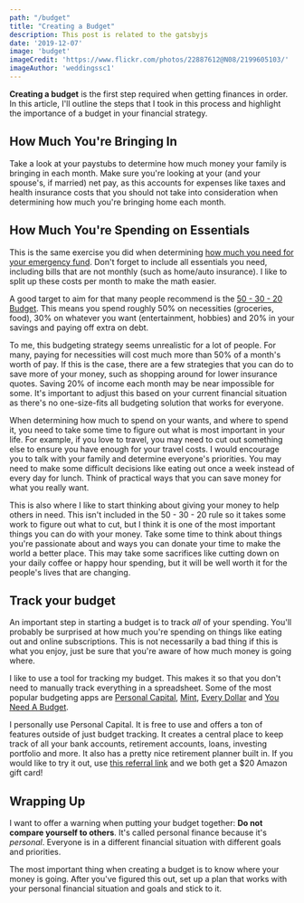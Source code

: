 ```yaml
---
path: "/budget"
title: "Creating a Budget"
description: This post is related to the gatsbyjs
date: '2019-12-07'
image: 'budget'
imageCredit: 'https://www.flickr.com/photos/22887612@N08/2199605103/'
imageAuthor: 'weddingssc1'
---
```

**Creating a budget** is the first step required when getting finances in order. In this article, I'll outline the steps that I took in this process and highlight the importance of a budget in your financial strategy.

## How Much You're Bringing In
Take a look at your paystubs to determine how much money your family is bringing in each month. Make sure you're looking at your (and your spouse's, if married) net pay, as this accounts for expenses like taxes and health insurance costs that you should not take into consideration when determining how much you're bringing home each month.

## How Much You're Spending on Essentials
This is the same exercise you did when determining [how much you need for your emergency fund](https://moneyfornoobs.com/emergencyFund). Don't forget to include all essentials you need, including bills that are not monthly (such as home/auto insurance). I like to split up these costs per month to make the math easier.

A good target to aim for that many people recommend is the [50 - 30 - 20 Budget](https://www.nerdwallet.com/blog/finance/nerdwallet-budget-calculator/). This means you spend roughly 50% on necessities (groceries, food), 30% on whatever you want (entertainment, hobbies) and 20% in your savings and paying off extra on debt. 

To me, this budgeting strategy seems unrealistic for a lot of people. For many, paying for necessities will cost much more than 50% of a month's worth of pay. If this is the case, there are a few strategies that you can do to save more of your money, such as shopping around for lower insurance quotes. Saving 20% of income each month may be near impossible for some. It's important to adjust this based on your current financial situation as there's no one-size-fits all budgeting solution that works for everyone.

When determining how much to spend on your wants, and where to spend it, you need to take some time to figure out what is most important in your life. For example, if you love to travel, you may need to cut out something else to ensure you have enough for your travel costs. I would encourage you to talk with your family and determine everyone's priorities. You may need to make some difficult decisions like eating out once a week instead of every day for lunch. Think of practical ways that you can save money for what you really want.

This is also where I like to start thinking about giving your money to help others in need. This isn't included in the 50 - 30 - 20 rule so it takes some work to figure out what to cut, but I think it is one of the most important things you can do with your money. Take some time to think about things you're passionate about and ways you can donate your time to make the world a better place. This may take some sacrifices like cutting down on your daily coffee or happy hour spending, but it will be well worth it for the people's lives that are changing.

## Track your budget
An important step in starting a budget is to track *all* of your spending. You'll probably be surprised at how much you're spending on things like eating out and online subscriptions. This is not necessarily a bad thing if this is what you enjoy, just be sure that you're aware of how much money is going where.

I like to use a tool for tracking my budget. This makes it so that you don't need to manually track everything in a spreadsheet. Some of the most popular budgeting apps are [Personal Capital](https://www.personalcapital.com/), [Mint](https://www.mint.com/), [Every Dollar](https://www.everydollar.com/) and [You Need A Budget](https://www.youneedabudget.com/).

I personally use Personal Capital. It is free to use and offers a ton of features outside of just budget tracking. It creates a central place to keep track of all your bank accounts, retirement accounts, loans, investing portfolio and more. It also has a pretty nice retirement planner built in. If you would like to try it out, use [this referral link](https://share.personalcapital.com/x/ELU5Zy) and we both get a $20 Amazon gift card!

## Wrapping Up
I want to offer a warning when putting your budget together: **Do not compare yourself to others**. It's called personal finance because it's *personal*. Everyone is in a different financial situation with different goals and priorities.

The most important thing when creating a budget is to know where your money is going. After you've figured this out, set up a plan that works with your personal financial situation and goals and stick to it.




